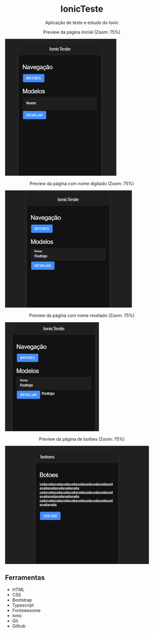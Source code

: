 <h1 align="center"> IonicTeste </h1>

<p align="center">Aplicação de teste e estudo do Ionic</p>

<p align="center">Preview da página Inicial (Zoom: 75%)</p>
<img margin-left="auto" src="./src/assets/IonicTeste-Home-Preview.png">

<p align="center">Preview da página com nome digitado (Zoom: 75%)</p>
<img src="./src/assets/IonicTeste-Digitado-Preview.png">

<p align="center">Preview da página com nome revelado (Zoom: 75%)</p>
<img src="./src/assets/IonicTeste-Revelado-Preview.png">

<p align="center">Preview da página de botões (Zoom: 75%)</p>
<img src="./src/assets/IonicTeste-Botoes-Preview.png">


## Ferramentas

- HTML
- CSS
- Bootstrap
- Typescript
- Fontawesome
- Ionic
- Git
- Github
